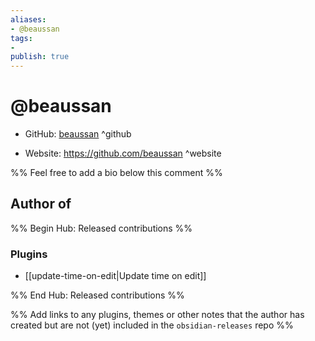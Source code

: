```yaml
---
aliases:
- @beaussan
tags:
- 
publish: true
---
```


# @beaussan

- GitHub: [beaussan](https://github.com/beaussan/) ^github
<!-- - Discord: `@` ^discord-->
- Website: <https://github.com/beaussan> ^website
<!-- - [[Publish sites|Publish site]]: ^publish-->

%% Feel free to add a bio below this comment %%


## Author of

%% Begin Hub: Released contributions %%
### Plugins
- [[update-time-on-edit|Update time on edit]]

%% End Hub: Released contributions %%

%% Add links to any plugins, themes or other notes that the author has created but are not (yet) included in the `obsidian-releases` repo %%

<!--
### Unlisted plugins

- 
-->

<!--
### Others

- 
-->

<!--
## Sponsor this author

- [[GitHub sponsors]]: [Sponsor @beaussan on GitHub Sponsors](https://github.com/sponsors/beaussan) ^github-sponsor
- [[Buy me a coffee]]: ^buy-me-a-coffee
- [[PayPal]]: ^paypal
- [[Patreon]]: ^patreon

-->

<!--
## Follow this author

- [[YouTube Channels|On YouTube]]: ^youtube
- Twitter: ^twitter
- ...
-->